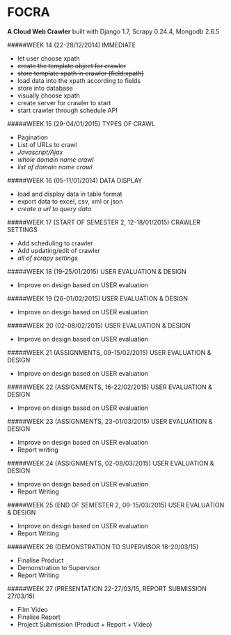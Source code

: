 FOCRA
=====
**A Cloud Web Crawler** built with Django 1.7, Scrapy 0.24.4, Mongodb 2.6.5

#####WEEK 14 (22-28/12/2014)
IMMEDIATE
- let user choose xpath
- ~~create the template object for crawler~~
- ~~store template xpath in crawler {field:xpath}~~
- load data into the xpath according to fields
- store into database
- visually choose xpath
- create server for crawler to start
- start crawler through schedule API

#####WEEK 15 (29-04/01/2015)
TYPES OF CRAWL
- Pagination
- List of URLs to crawl
- *Javascript/Ajax*
- *whole domain name crawl*
- *list of domain name crawl*

#####WEEK 16 (05-11/01/2014)
DATA DISPLAY
- load and display data in table format
- export data to excel, csv, xml or json
- *create a url to query data*

#####WEEK 17 (START OF SEMESTER 2, 12-18/01/2015)
CRAWLER SETTINGS
- Add scheduling to crawler
- Add updating/edit of crawler
- *all of scrapy settings*

#####WEEK 18 (19-25/01/2015)
USER EVALUATION & DESIGN
- Improve on design based on USER evaluation

#####WEEK 19 (26-01/02/2015)
USER EVALUATION & DESIGN
- Improve on design based on USER evaluation

#####WEEK 20 (02-08/02/2015)
USER EVALUATION & DESIGN
- Improve on design based on USER evaluation

#####WEEK 21 (ASSIGNMENTS, 09-15/02/2015)
USER EVALUATION & DESIGN
- Improve on design based on USER evaluation

#####WEEK 22 (ASSIGNMENTS, 16-22/02/2015)
USER EVALUATION & DESIGN
- Improve on design based on USER evaluation

#####WEEK 23 (ASSIGNMENTS, 23-01/03/2015)
USER EVALUATION & DESIGN
- Improve on design based on USER evaluation
- Report writing

#####WEEK 24 (ASSIGNMENTS, 02-08/03/2015)
USER EVALUATION & DESIGN
- Improve on design based on USER evaluation
- Report Writing

#####WEEK 25 (END OF SEMESTER 2, 09-15/03/2015)
USER EVALUATION & DESIGN
- Improve on design based on USER evaluation
- Report Writing

#####WEEK 26 (DEMONSTRATION TO SUPERVISOR 16-20/03/15)
- Finalise Product
- Demonstration to Supervisor
- Report Writing

#####WEEK 27 (PRESENTATION 22-27/03/15, REPORT SUBMISSION 27/03/15)
- Film Video
- Finalise Report
- Project Submission (Product + Report + Video)
